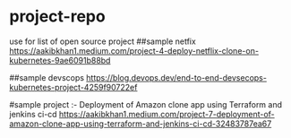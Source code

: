 # project-repo
use for list of open source project
##sample netfix
https://aakibkhan1.medium.com/project-4-deploy-netflix-clone-on-kubernetes-9ae6091b88bd

##sample devscops
https://blog.devops.dev/end-to-end-devsecops-kubernetes-project-4259f90722ef

#sample project :- Deployment of Amazon clone app using Terraform and jenkins ci-cd
https://aakibkhan1.medium.com/project-7-deployment-of-amazon-clone-app-using-terraform-and-jenkins-ci-cd-32483787ea67
